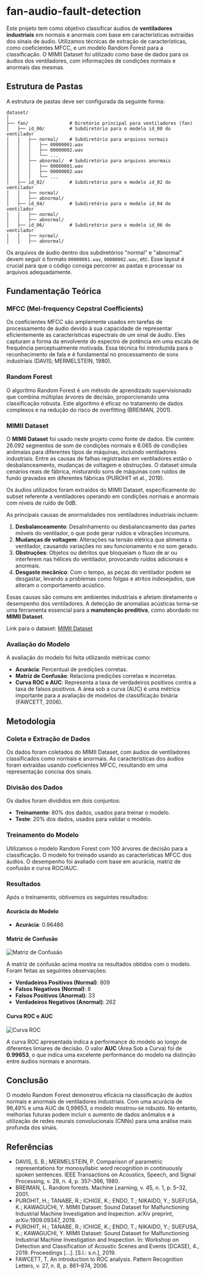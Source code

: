 # fan-audio-fault-detection

Este projeto tem como objetivo classificar áudios de **ventiladores industriais** em normais e anormais com base em características extraídas dos sinais de áudio. Utilizamos técnicas de extração de características, como coeficientes MFCC, e um modelo Random Forest para a classificação. O MIMII Dataset foi utilizado como base de dados para os áudios dos ventiladores, com informações de condições normais e anormais das mesmas.

## Estrutura de Pastas

A estrutura de pastas deve ser configurada da seguinte forma:

```
dataset/
│
├── fan/               # Diretório principal para ventiladores (fan)
│   ├── id_00/         # Subdiretório para o modelo id_00 do ventilador
│   │   ├── normal/    # Subdiretório para arquivos normais
│   │   │   ├── 00000001.wav
│   │   │   ├── 00000002.wav
│   │   │   └── ...
│   │   ├── abnormal/  # Subdiretório para arquivos anormais
│   │   │   ├── 00000001.wav
│   │   │   ├── 00000002.wav
│   │   │   └── ...
│   ├── id_02/         # Subdiretório para o modelo id_02 do ventilador
│   │   ├── normal/    
│   │   ├── abnormal/  
│   ├── id_04/         # Subdiretório para o modelo id_04 do ventilador
│   │   ├── normal/    
│   │   ├── abnormal/  
│   ├── id_06/         # Subdiretório para o modelo id_06 do ventilador
│   │   ├── normal/    
│   │   ├── abnormal/  
```
Os arquivos de áudio dentro dos subdiretórios "normal" e "abnormal" devem seguir o formato `00000001.wav`, `00000002.wav`, etc. Esse layout é crucial para que o código consiga percorrer as pastas e processar os arquivos adequadamente.

## Fundamentação Teórica

### MFCC (Mel-frequency Cepstral Coefficients)

Os coeficientes MFCC são amplamente usados em tarefas de processamento de áudio devido à sua capacidade de representar eficientemente as características espectrais de um sinal de áudio. Eles capturam a forma da envolvente do espectro de potência em uma escala de frequência perceptualmente motivada. Essa técnica foi introduzida para o reconhecimento de fala e é fundamental no processamento de sons industriais (DAVIS; MERMELSTEIN, 1980).

### Random Forest

O algoritmo Random Forest é um método de aprendizado supervisionado que combina múltiplas árvores de decisão, proporcionando uma classificação robusta. Este algoritmo é eficaz no tratamento de dados complexos e na redução do risco de overfitting (BREIMAN, 2001).

### MIMII Dataset

O **MIMII Dataset** foi usado neste projeto como fonte de dados. Ele contém 26.092 segmentos de som de condições normais e 6.065 de condições anômalas para diferentes tipos de máquinas, incluindo ventiladores industriais. Entre as causas de falhas registradas em ventiladores estão o desbalanceamento, mudanças de voltagem e obstruções. O dataset simula cenários reais de fábrica, misturando sons de máquinas com ruídos de fundo gravados em diferentes fábricas (PUROHIT et al., 2019).

Os áudios utilizados foram extraídos do MIMII Dataset, especificamente do subset referente a ventiladores operando em condições normais e anormais com níveis de ruído de 0dB.  

As principais causas de anormalidades nos ventiladores industriais incluem:

1. **Desbalanceamento**: Desalinhamento ou desbalanceamento das partes móveis do ventilador, o que pode gerar ruídos e vibrações incomuns.
2. **Mudanças de voltagem**: Alterações na tensão elétrica que alimenta o ventilador, causando variações no seu funcionamento e no som gerado.
3. **Obstruções**: Objetos ou detritos que bloqueiam o fluxo de ar ou interferem nas hélices do ventilador, provocando ruídos adicionais e anormais.
4. **Desgaste mecânico**: Com o tempo, as peças do ventilador podem se desgastar, levando a problemas como folgas e atritos indesejados, que alteram o comportamento acústico.

Essas causas são comuns em ambientes industriais e afetam diretamente o desempenho dos ventiladores. A detecção de anomalias acústicas torna-se uma ferramenta essencial para a **manutenção preditiva**, como abordado no **MIMII Dataset**.


Link para o dataset: [MIMII Dataset](https://zenodo.org/record/3384388)

### Avaliação do Modelo

A avaliação do modelo foi feita utilizando métricas como:
- **Acurácia**: Percentual de predições corretas.
- **Matriz de Confusão**: Relaciona predições corretas e incorretas.
- **Curva ROC e AUC**: Representa a taxa de verdadeiros positivos contra a taxa de falsos positivos. A área sob a curva (AUC) é uma métrica importante para a avaliação de modelos de classificação binária (FAWCETT, 2006).

## Metodologia

### Coleta e Extração de Dados

Os dados foram coletados do MIMII Dataset, com áudios de ventiladores classificados como normais e anormais. As características dos áudios foram extraídas usando coeficientes MFCC, resultando em uma representação concisa dos sinais.

### Divisão dos Dados

Os dados foram divididos em dois conjuntos:
- **Treinamento**: 80% dos dados, usados para treinar o modelo.
- **Teste**: 20% dos dados, usados para validar o modelo.

### Treinamento do Modelo

Utilizamos o modelo Random Forest com 100 árvores de decisão para a classificação. O modelo foi treinado usando as características MFCC dos áudios. O desempenho foi avaliado com base em acurácia, matriz de confusão e curva ROC/AUC.

### Resultados

Após o treinamento, obtivemos os seguintes resultados:

#### Acurácia do Modelo

- **Acurácia**: 0.96486

#### Matriz de Confusão

![Matriz de Confusão](confusion_matrix.png)

A matriz de confusão acima mostra os resultados obtidos com o modelo. Foram feitas as seguintes observações:
- **Verdadeiros Positivos (Normal)**: 809
- **Falsos Negativos (Normal)**: 6
- **Falsos Positivos (Anormal)**: 33
- **Verdadeiros Negativos (Anormal)**: 262

#### Curva ROC e AUC

![Curva ROC](roc_curve.png)

A curva ROC apresentada indica a performance do modelo ao longo de diferentes limiares de decisão. O valor **AUC** (Área Sob a Curva) foi de **0.99653**, o que indica uma excelente performance do modelo na distinção entre áudios normais e anormais.

## Conclusão

O modelo Random Forest demonstrou eficácia na classificação de áudios normais e anormais de ventiladores industriais. Com uma acurácia de 96,49% e uma AUC de 0,99653, o modelo mostrou-se robusto. No entanto, melhorias futuras podem incluir o aumento de dados anômalos e a utilização de redes neurais convolucionais (CNNs) para uma análise mais profunda dos sinais.

## Referências

- DAVIS, S. B.; MERMELSTEIN, P. Comparison of parametric representations for monosyllabic word recognition in continuously spoken sentences. IEEE Transactions on Acoustics, Speech, and Signal Processing, v. 28, n. 4, p. 357–366, 1980.
- BREIMAN, L. Random forests. Machine Learning, v. 45, n. 1, p. 5–32, 2001.
- PUROHIT, H.; TANABE, R.; ICHIGE, K.; ENDO, T.; NIKAIDO, Y.; SUEFUSA, K.; KAWAGUCHI, Y. MIMII Dataset: Sound Dataset for Malfunctioning Industrial Machine Investigation and Inspection. arXiv preprint, arXiv:1909.09347, 2019.
- PUROHIT, H.; TANABE, R.; ICHIGE, K.; ENDO, T.; NIKAIDO, Y.; SUEFUSA, K.; KAWAGUCHI, Y. MIMII Dataset: Sound Dataset for Malfunctioning Industrial Machine Investigation and Inspection. In: Workshop on Detection and Classification of Acoustic Scenes and Events (DCASE), 4., 2019. Proceedings [...]. [S.l.: s.n.], 2019.
- FAWCETT, T. An introduction to ROC analysis. Pattern Recognition Letters, v. 27, n. 8, p. 861–874, 2006.

